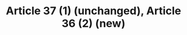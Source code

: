 ---
title: "Article 37 (1) (unchanged), Article 36 (2) (new)"
draft: false
exceptions:
- info53c
memberstates:
- HU
score: 3
compensation:
- No compensation
remarks: |
 


link: "http://www.sztnh.gov.hu/en/English/jogforras/hungarian_copyright_act.pdf"
---